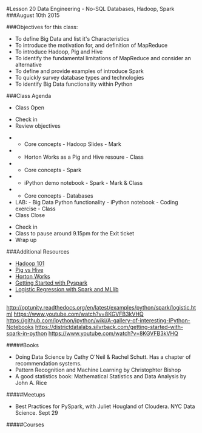 #Lesson 20 Data Engineering - No-SQL Databases, Hadoop, Spark
###August 10th 2015

###Objectives for this class:
 * To define Big Data and list it's Characteristics
 * To introduce the motivation for, and definition of MapReduce
 * To introduce Hadoop, Pig and Hive
 * To identify the fundamental limitations of MapReduce and consider an alternative
 * To define and provide examples of introduce Spark
 * To quickly survey database types and technologies
 * To identify Big Data functionality within Python
 
###Class Agenda
 - Class Open
  * Check in 
  * Review objectives
 - - Core concepts - Hadoop Slides - Mark
 - - Horton Works as a Pig and Hive resoure - Class
 - - Core concepts - Spark
 - - iPython demo notebook - Spark - Mark & Class
 - - Core concepts - Databases
 - LAB:  - Big Data Python functionality - iPython notebook - Coding exercise - Class
 - Class Close
  * Check in
  * Class to pause around 9.15pm for the Exit ticket
  * Wrap up
 

###Additional Resources
 * [Hadoop 101](http://www.plottingsuccess.com/hadoop-101-important-terms-explained-0314/)
 * [Pig vs Hive](https://developer.yahoo.com/blogs/hadoop/comparing-pig-latin-sql-constructing-data-processing-pipelines-444.html)
 * [Horton Works](http://www.hadoopwizard.com/when-to-use-pig-latin-versus-hive-sql/)
 * [Getting Started with Pyspark](http://hortonworks.com/?utm_source=google&utm_medium=cpc&utm_campaign=Hortonworks_-_Brand_-_Header&gclid=COKe4pXFl8cCFUeRHwodPPAIgA)
 * [Logistic Regression with Spark and MLlib](http://www.mccarroll.net/blog/pyspark/)
 * 
 
http://optunity.readthedocs.org/en/latest/examples/python/spark/logistic.html
https://www.youtube.com/watch?v=8KGVFB3kVHQ
https://github.com/ipython/ipython/wiki/A-gallery-of-interesting-IPython-Notebooks
https://districtdatalabs.silvrback.com/getting-started-with-spark-in-python
https://www.youtube.com/watch?v=8KGVFB3kVHQ

#####Books

* Doing Data Science by Cathy O'Neil & Rachel Schutt. Has a chapter of recommendation systems.
* Pattern Recognition and Machine Learning by Christophter Bishop
* A good statistics book: Mathematical Statistics and Data Analysis by John A. Rice

#####Meetups

 * Best Practices for PySpark, with Juliet Hougland of Cloudera. NYC Data Science. Sept 29

#####Courses
